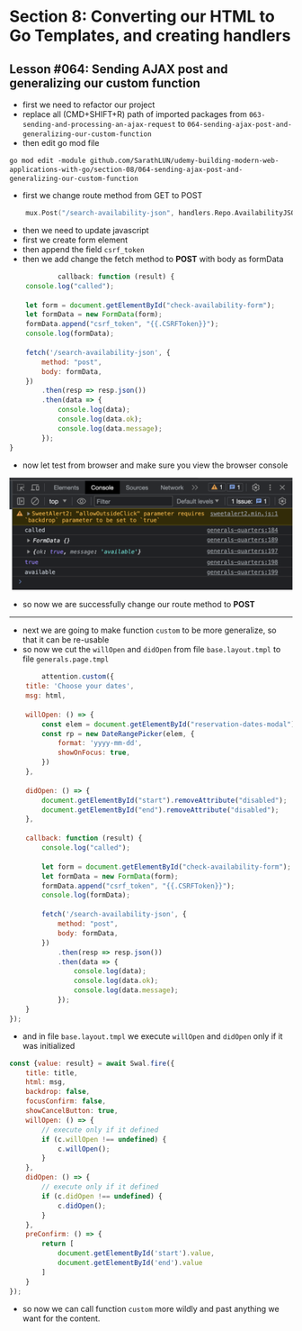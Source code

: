 # Section 8: Converting our HTML to Go Templates, and creating handlers

## Lesson #064: Sending AJAX post and generalizing our custom function

- first we need to refactor our project
- replace all (CMD+SHIFT+R) path of imported packages from `063-sending-and-processing-an-ajax-request`
  to `064-sending-ajax-post-and-generalizing-our-custom-function`
- then edit go mod file

```shell
go mod edit -module github.com/SarathLUN/udemy-building-modern-web-applications-with-go/section-08/064-sending-ajax-post-and-generalizing-our-custom-function
```

- first we change route method from GET to POST

```go
    mux.Post("/search-availability-json", handlers.Repo.AvailabilityJSON)
```

- then we need to update javascript
- first we create form element
- then append the field `csrf_token`
- then we add change the fetch method to **POST** with body as formData

```javascript
            callback: function (result) {
    console.log("called");

    let form = document.getElementById("check-availability-form");
    let formData = new FormData(form);
    formData.append("csrf_token", "{{.CSRFToken}}");
    console.log(formData);

    fetch('/search-availability-json', {
        method: "post",
        body: formData,
    })
        .then(resp => resp.json())
        .then(data => {
            console.log(data);
            console.log(data.ok);
            console.log(data.message);
        });
}
```

- now let test from browser and make sure you view the browser console

![readme-064-01](static/images/readme-064-01.png)

- so now we are successfully change our route method to **POST**

---

- next we are going to make function `custom` to be more generalize, so that it can be re-usable
- so now we cut the `willOpen` and `didOpen` from file `base.layout.tmpl` to file `generals.page.tmpl`

```javascript
        attention.custom({
    title: 'Choose your dates',
    msg: html,

    willOpen: () => {
        const elem = document.getElementById("reservation-dates-modal");
        const rp = new DateRangePicker(elem, {
            format: 'yyyy-mm-dd',
            showOnFocus: true,
        })
    },

    didOpen: () => {
        document.getElementById("start").removeAttribute("disabled");
        document.getElementById("end").removeAttribute("disabled");
    },

    callback: function (result) {
        console.log("called");

        let form = document.getElementById("check-availability-form");
        let formData = new FormData(form);
        formData.append("csrf_token", "{{.CSRFToken}}");
        console.log(formData);

        fetch('/search-availability-json', {
            method: "post",
            body: formData,
        })
            .then(resp => resp.json())
            .then(data => {
                console.log(data);
                console.log(data.ok);
                console.log(data.message);
            });
    }
});
```

- and in file `base.layout.tmpl` we execute `willOpen` and `didOpen` only if it was initialized

```javascript
const {value: result} = await Swal.fire({
    title: title,
    html: msg,
    backdrop: false,
    focusConfirm: false,
    showCancelButton: true,
    willOpen: () => {
        // execute only if it defined
        if (c.willOpen !== undefined) {
            c.willOpen();
        }
    },
    didOpen: () => {
        // execute only if it defined
        if (c.didOpen !== undefined) {
            c.didOpen();
        }
    },
    preConfirm: () => {
        return [
            document.getElementById('start').value,
            document.getElementById('end').value
        ]
    }
});
```

- so now we can call function `custom` more wildly and past anything we want for the content.